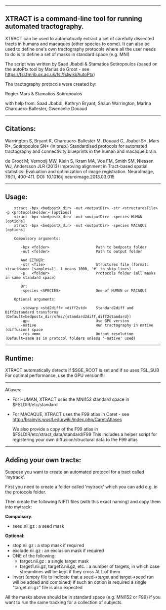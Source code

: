 
---------------------------------------------------------------------

## XTRACT is a command-line tool for running automated tractography.

XTRACT can be used to automatically extract a set of carefully dissected tracts in humans and macaques (other 
species to come). It can also be used to define one's own tractography protocols where all the user needs to do is to 
define a set of masks in standard space (e.g. MNI)

The script was written by Saad Jbabdi & Stamatios Sotiropoulos
(based on the autoPtx tool by Marius de Groot - see https://fsl.fmrib.ox.ac.uk/fsl/fslwiki/AutoPtx)

The tractography protocols were created by:

Rogier Mars & Stamatios Sotiropoulos

with help from:
Saad Jbabdi, Kathryn Bryant, Shaun Warrington, Marina Charquero-Ballester, Gwenaelle Douaud


---------------------------------------------------------------------

## Citations:


Warrington S, Bryant K, Charquero-Ballester M, Douaud G, Jbabdi S*, Mars R*, Sotiropoulos SN* (in prep.)
Standardised protocols for automated tractography and connectivity blueprints in the human and macaque brain.

de Groot M; Vernooij MW. Klein S, Ikram MA, Vos FM, Smith SM, Niessen WJ, Andersson JLR (2013)
Improving alignment in Tract-based spatial statistics: Evaluation and optimization of image registration.
NeuroImage, 76(1), 400-411. DOI: 10.1016/j.neuroimage.2013.03.015


---------------------------------------------------------------------

## Usage: 
```
    xtract -bpx <bedpostX_dir> -out <outputDir> -str <structuresFile> -p <protocolsFolder> [options]
    xtract -bpx <bedpostX_dir> -out <outputDir> -species HUMAN [options]
    xtract -bpx <bedpostX_dir> -out <outputDir> -species MACAQUE [options]

    Compulsory arguments:

       -bpx <folder>                     Path to bedpostx folder
       -out <folder>                     Path to output folder
       
       And EITHER:
       -str <file>                       Structures file (format: <tractName> [samples=1], 1 means 1000, '#' to skip lines)
       -p   <folder>                     Protocols folder (all masks in same standard space)

       Or:
       -species <SPECIES>                One of HUMAN or MACAQUE

    Optional arguments:

       -stdwarp <std2diff> <diff2std>    Standard2diff and Diff2standard transforms (Default=bedpostx_dir/xfms/{standard2diff,diff2standard}) 
       -gpu                              Use GPU version 
       -native                           Run tractography in native (diffusion) space
       -res <mm>                         Output resolution (Default=same as in protocol folders unless '-native' used)
```
---------------------------------------------------------------------

## Runtime:
  XTRACT automatically detects if $SGE_ROOT is set and if so uses FSL_SUB 
  For optimal performance, use the GPU version!!!! 

---------------------------------------------------------------------

Atlases:

- For HUMAN, XTRACT uses the MNI152 standard space in $FSLDIR/etc/standard

- For MACAQUE, XTRACT uses the F99 atlas in Caret - see http://brainvis.wustl.edu/wiki/index.php/Caret:Atlases
  
  We also provide a copy of the F99 atlas in $FSLDIR/etc/xtract_data/standard/F99
  This includes a helper script for registering your own diffusion/structural data to the F99 altas

---------------------------------------------------------------------

## Adding your own tracts:

Suppose you want to create an automated protocol for a tract called 'mytrack'.  

First you need to create a folder called 'mytrack' which you can add e.g. in the protocols folder. 

Then create the following NIFTI files (with this exact naming) and copy them into mytrack:

**Compulsory**:
- seed.nii.gz : a seed mask 

**Optional**:
- stop.nii.gz    : a stop mask if required
- exclude.nii.gz : an exclusion mask if required
- ONE of the following:
  - target.nii.gz  :  a single target mask  
  - target1.nii.gz, target2.nii.gz, etc. : a number of targets, in which case streamlines will be kept if they cross ALL of them
- invert (empty file to indicate that a seed->target and target->seed run will be added and combined)
  if such an option is required a single "target.nii.gz" file is also expected 

All the masks above should be in standard space (e.g. MNI152 or F99) if you want to run the same tracking for a collection of subjects.


